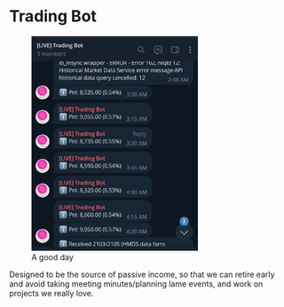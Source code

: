 # Trading Bot

<figure>
  <img src="../static/trading-bot/telegram.png" alt="Screenshot of trading bot" loading="lazy" style="max-width:300px"/>
  <figcaption>A good day<figcaption/>
</figure>

Designed to be the source of passive income, so that we can retire early and avoid taking meeting minutes/planning lame events, and work on projects we really love.